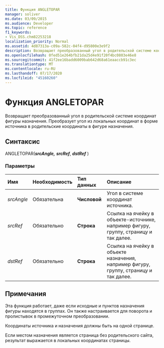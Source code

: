 ```yaml
---
title: Функция ANGLETOPAR
manager: soliver
ms.date: 03/09/2015
ms.audience: Developer
ms.topic: reference
f1_keywords:
- Vis_DSS.chm82253218
localization_priority: Normal
ms.assetid: 4d87313a-c09a-582c-04f4-d95800e3e9f2
description: Возвращает преобразованный угол в родительской системе координат фигуры назначения. Преобразует угол из локальных координат в форме источника в родительские координаты в фигуре назначения.
ms.openlocfilehash: 0fed51e264bfb21da25d4e91f20f4bc0803e46e8
ms.sourcegitcommit: 41f2ee16badd6009bab642d68a61eaaccb91c3ec
ms.translationtype: MT
ms.contentlocale: ru-RU
ms.lasthandoff: 07/17/2020
ms.locfileid: "45160260"
---
```

# <a name="angletopar-function"></a>Функция ANGLETOPAR

Возвращает преобразованный угол в родительской системе координат фигуры назначения. Преобразует угол из локальных координат в форме источника в родительские координаты в фигуре назначения. 
  
## <a name="syntax"></a>Синтаксис

ANGLETOPAR(***srcAngle,*** ***srcRef***, ***dstRef*** ) 
  
### <a name="parameters"></a>Параметры

|**Имя**|**Необходимость**|**Тип данных**|**Описание**|
|:-----|:-----|:-----|:-----|
| _srcAngle_ <br/> |Обязательна  <br/> |**Числовой** <br/> |Угол в системе координат источника.  <br/> |
| _srcRef_ <br/> |Обязательно  <br/> |**Строка** <br/> | Ссылка на ячейку в объекте-источнике, например фигуру, группу, страницу и так далее.  <br/> |
| _dstRef_ <br/> |Обязательно  <br/> |**Строка** <br/> |Ссылка на ячейку в объекте назначения, например фигуру, группу, страницу и так далее.  <br/> |
   
## <a name="remarks"></a>Примечания

Эта функция работает, даже если исходные и пунктов назначения фигуры находятся в группах. Он также настраивается для поворота и пролистывок в промежуточном преобразовании.
  
Координаты источника и назначения должны быть на одной странице.
  
Если местом назначения является страница без родительского сайта, результат выражается в локальных координатах страницы.
  

